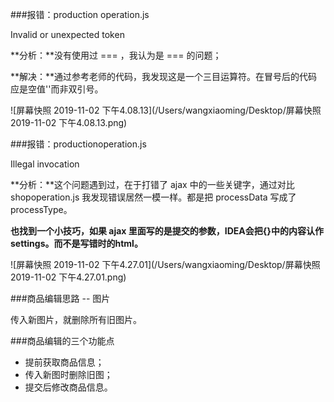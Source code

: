 

###报错：production operation.js

Invalid or unexpected token

**分析：**没有使用过 === ，我认为是 === 的问题；

**解决：**通过参考老师的代码，我发现这是一个三目运算符。在冒号后的代码应是空值''而非双引号。

![屏幕快照 2019-11-02 下午4.08.13](/Users/wangxiaoming/Desktop/屏幕快照 2019-11-02 下午4.08.13.png)



###报错：productionoperation.js

Illegal invocation

**分析：**这个问题遇到过，在于打错了 ajax 中的一些关键字，通过对比 shopoperation.js 我发现错误居然一模一样。都是把 processData 写成了 processType。

**也找到一个小技巧，如果 ajax 里面写的是提交的参数，IDEA会把{}中的内容认作settings。而不是写错时的html。**

![屏幕快照 2019-11-02 下午4.27.01](/Users/wangxiaoming/Desktop/屏幕快照 2019-11-02 下午4.27.01.png)

###商品编辑思路 -- 图片

传入新图片，就删除所有旧图片。



###商品编辑的三个功能点

- 提前获取商品信息；
- 传入新图时删除旧图；
- 提交后修改商品信息。



